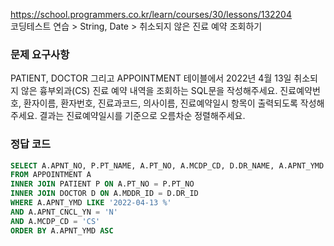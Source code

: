 https://school.programmers.co.kr/learn/courses/30/lessons/132204  
코딩테스트 연습 > String, Date > 취소되지 않은 진료 예약 조회하기

### 문제 요구사항

PATIENT, DOCTOR 그리고 APPOINTMENT 테이블에서 2022년 4월 13일 취소되지 않은 흉부외과(CS) 진료 예약 내역을 조회하는 SQL문을 작성해주세요. 진료예약번호, 환자이름, 환자번호, 진료과코드, 의사이름, 진료예약일시 항목이 출력되도록 작성해주세요. 결과는 진료예약일시를 기준으로 오름차순 정렬해주세요.

### 정답 코드

```sql
SELECT A.APNT_NO, P.PT_NAME, A.PT_NO, A.MCDP_CD, D.DR_NAME, A.APNT_YMD
FROM APPOINTMENT A
INNER JOIN PATIENT P ON A.PT_NO = P.PT_NO
INNER JOIN DOCTOR D ON A.MDDR_ID = D.DR_ID
WHERE A.APNT_YMD LIKE '2022-04-13 %'
AND A.APNT_CNCL_YN = 'N'
AND A.MCDP_CD = 'CS'
ORDER BY A.APNT_YMD ASC
```
